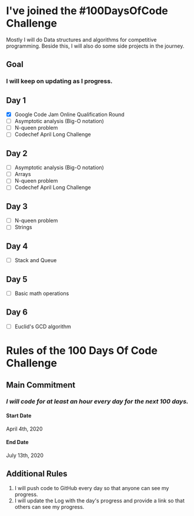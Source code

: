 # I've joined the #100DaysOfCode Challenge
Mostly I will do Data structures and algorithms for competitive programming.
Beside this, I will also do some side projects in the journey.

## Goal

### I will keep on updating as I progress.

## Day 1
- [x] Google Code Jam Online Qualification Round
- [ ] Asymptotic analysis (Big-O notation)
- [ ] N-queen problem
- [ ] Codechef April Long Challenge

## Day 2
- [ ] Asymptotic analysis (Big-O notation)
- [ ] Arrays
- [ ] N-queen problem
- [ ] Codechef April Long Challenge

## Day 3
- [ ] N-queen problem
- [ ] Strings
## Day 4
- [ ] Stack and Queue
## Day 5
- [ ] Basic math operations
## Day 6
- [ ] Euclid's GCD algorithm

# Rules of the 100 Days Of Code Challenge

## Main Commitment
### *I will code for at least an hour every day for the next 100 days.*

#### Start Date
April 4th, 2020
#### End Date
July 13th, 2020

## Additional Rules
1. I will push code to GitHub every day so that anyone can see my progress.
2. I will update the Log with the day's progress and provide a link so that others can see my progress.


